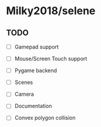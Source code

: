 # Milky2018/selene

## TODO

- [ ] Gamepad support 
- [ ] Mouse/Screen Touch support 
- [ ] Pygame backend 
- [ ] Scenes 
- [ ] Camera
- [ ] Documentation
- [ ] Convex polygon collision

